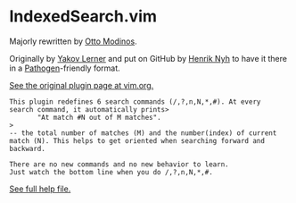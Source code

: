 # IndexedSearch.vim

Majorly rewritten by [Otto Modinos](https://github.com/otommod).

Originally by [Yakov Lerner](http://www.vim.org/account/profile.php?user_id=2342) and put on GitHub by [Henrik Nyh](https://github.com/henrik) to have it there in a [Pathogen](http://www.vim.org/scripts/script.php?script_id=2332)-friendly format.

[See the original plugin page at vim.org.](http://www.vim.org/scripts/script.php?script_id=1682)

```
This plugin redefines 6 search commands (/,?,n,N,*,#). At every 
search command, it automatically prints>
       "At match #N out of M matches". 
>
-- the total number of matches (M) and the number(index) of current 
match (N). This helps to get oriented when searching forward and 
backward. 

There are no new commands and no new behavior to learn. 
Just watch the bottom line when you do /,?,n,N,*,#. 
```

[See full help file.](https://github.com/henrik/vim-indexed-search/blob/master/doc/indexed-search.txt)
